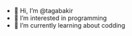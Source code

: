 - 👋 Hi, I’m @tagabakir
- 👀 I’m interested in programming
- 🌱 I’m currently learning about codding


<!---
tagabakir/tagabakir is a ✨ special ✨ repository because its `README.md` (this file) appears on your GitHub profile.
You can click the Preview link to take a look at your changes.
--->
